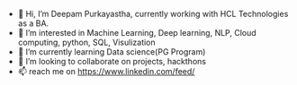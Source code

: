 - 👋 Hi, I’m Deepam Purkayastha, currently working with HCL Technologies as a BA.
- 👀 I’m interested in Machine Learning, Deep learning, NLP, Cloud computing, python, SQL, Visulization
- 🌱 I’m currently learning Data science(PG Program)
- 💞️ I’m looking to collaborate on projects, hackthons
- 📫 reach me on https://www.linkedin.com/feed/

<!---
DP1790/DP1790 is a ✨ special ✨ repository because its `README.md` (this file) appears on your GitHub profile.
You can click the Preview link to take a look at your changes.
--->
